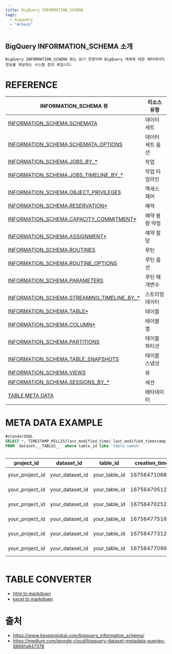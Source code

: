 ```yaml
---
title: BigQuery INFORMATION_SCHEMA
tags:
  - bigquery
  - "#check"
---
```


## BigQuery INFORMATION_SCHEMA 소개

`BigQuery INFORMATION_SCHEMA 뷰는 읽기 전용이며 BigQuery 객체에 대한 메타데이터 정보를 제공하는 시스템 정의 뷰입니다.` 
# REFERENCE
|INFORMATION_SCHEMA 뷰|리소스 유형|
|--- |--- |
|[INFORMATION_SCHEMA.SCHEMATA](https://cloud.google.com/bigquery/docs/information-schema-intro?hl=ko#schemata_view)|데이터 세트|
|[INFORMATION_SCHEMA.SCHEMATA_OPTIONS](https://cloud.google.com/bigquery/docs/information-schema-intro?hl=ko#schemata_options_view)|데이터 세트 옵션|
|[INFORMATION_SCHEMA.JOBS_BY_*](https://cloud.google.com/bigquery/docs/information-schema-jobs?hl=ko)|작업|
|[INFORMATION_SCHEMA.JOBS_TIMELINE_BY_*](https://cloud.google.com/bigquery/docs/information-schema-jobs-timeline?hl=ko)|작업 타임라인|
|[INFORMATION_SCHEMA.OBJECT_PRIVILEGES](https://cloud.google.com/bigquery/docs/information-schema-object-privileges?hl=ko)|액세스 제어|
|[INFORMATION_SCHEMA.RESERVATION*](https://cloud.google.com/bigquery/docs/information-schema-reservations?hl=ko)|예약|
|[INFORMATION_SCHEMA.CAPACITY_COMMITMENT*](https://cloud.google.com/bigquery/docs/information-schema-capacity-commitments?hl=ko)|예약 용량 약정|
|[INFORMATION_SCHEMA.ASSIGNMENT*](https://cloud.google.com/bigquery/docs/information-schema-assignments?hl=ko)|예약 할당|
|[INFORMATION_SCHEMA.ROUTINES](https://cloud.google.com/bigquery/docs/information-schema-routines?hl=ko)|루틴|
|[INFORMATION_SCHEMA.ROUTINE_OPTIONS](https://cloud.google.com/bigquery/docs/information-schema-routine-options?hl=ko)|루틴 옵션|
|[INFORMATION_SCHEMA.PARAMETERS](https://cloud.google.com/bigquery/docs/information-schema-parameters?hl=ko)|루틴 매개변수|
|[INFORMATION_SCHEMA.STREAMING_TIMELINE_BY_*](https://cloud.google.com/bigquery/docs/information-schema-streaming?hl=ko)|스트리밍 데이터|
|[INFORMATION_SCHEMA.TABLE*](https://cloud.google.com/bigquery/docs/information-schema-tables?hl=ko)|테이블|
|[INFORMATION_SCHEMA.COLUMN*](https://cloud.google.com/bigquery/docs/information-schema-columns?hl=ko)|테이블 열|
|[INFORMATION_SCHEMA.PARTITIONS](https://cloud.google.com/bigquery/docs/information-schema-partitions?hl=ko)|테이블 파티션|
|[INFORMATION_SCHEMA.TABLE_SNAPSHOTS](https://cloud.google.com/bigquery/docs/information-schema-snapshots?hl=ko)|테이블 스냅샷|
|[INFORMATION_SCHEMA.VIEWS](https://cloud.google.com/bigquery/docs/information-schema-views?hl=ko)|뷰|
|[INFORMATION_SCHEMA.SESSIONS_BY_*](https://cloud.google.com/bigquery/docs/information-schema-sessions?hl=ko)|세션|  
|[TABLE META DATA](https://stackoverflow.com/questions/44288261/get-the-last-modified-date-for-all-bigquery-tables-in-a-bigquery-project)|메타데이터|
# META DATA EXAMPLE 
```sql
#standardSQL
SELECT *, TIMESTAMP_MILLIS(last_modified_time) last_modified_timestamp
FROM `dataset.__TABLES__` where table_id like 'table_name%'
```


<div style="overflow-x:auto;">

| project_id      | dataset_id      | table_id      | creation_time | last_modified_time | row_count | size_bytes | type | last_modified_timestamp        |
| --------------- | --------------- | ------------- | ------------- | ------------------ | --------- | ---------- | ---- | ------------------------------ |
| your_project_id | your_dataset_id | your_table_id | 1675647106802 | 1675647127420      | 4330      | 336088     | 1    | 2023-02-06 01:32:07.420000 UTC |
| your_project_id | your_dataset_id | your_table_id | 1675647051287 | 1675647102301      | 5812      | 451295     | 1    | 2023-02-06 01:31:42.301000 UTC |
| your_project_id | your_dataset_id | your_table_id | 1675647025282 | 1675647048880      | 4953      | 384616     | 1    | 2023-02-06 01:30:48.880000 UTC |
| your_project_id | your_dataset_id | your_table_id | 1675647751604 | 1675647769644      | 4518      | 350798     | 1    | 2023-02-06 01:42:49.644000 UTC |
| your_project_id | your_dataset_id | your_table_id | 1675647731291 | 1675647749110      | 4525      | 351292     | 1    | 2023-02-06 01:42:29.110000 UTC |
| your_project_id | your_dataset_id | your_table_id | 1675647709909 | 1675647728649      | 4942      | 383588     | 1    | 2023-02-06 01:42:08.649000 UTC |

</div>

# TABLE CONVERTER
- [html to markdown](https://jmalarcon.github.io/markdowntables/)
- [excel to markdown](https://tabletomarkdown.com/convert-spreadsheet-to-markdown/)
# 출처
- https://www.bespinglobal.com/bigquery_information_schema/
- https://medium.com/google-cloud/bigquery-dataset-metadata-queries-8866fa947378